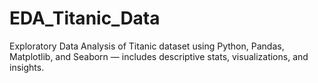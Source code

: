 # EDA_Titanic_Data
Exploratory Data Analysis of Titanic dataset using Python, Pandas, Matplotlib, and Seaborn — includes descriptive stats, visualizations, and insights.
